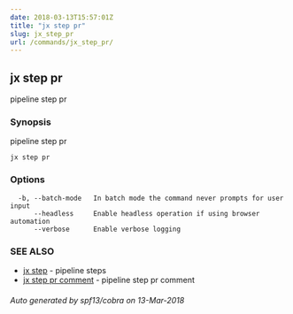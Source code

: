 ```yaml
---
date: 2018-03-13T15:57:01Z
title: "jx step pr"
slug: jx_step_pr
url: /commands/jx_step_pr/
---
```

## jx step pr

pipeline step pr

### Synopsis


pipeline step pr

```
jx step pr
```

### Options

```
  -b, --batch-mode   In batch mode the command never prompts for user input
      --headless     Enable headless operation if using browser automation
      --verbose      Enable verbose logging
```

### SEE ALSO
* [jx step](/commands/jx_step/)	 - pipeline steps
* [jx step pr comment](/commands/jx_step_pr_comment/)	 - pipeline step pr comment

###### Auto generated by spf13/cobra on 13-Mar-2018
